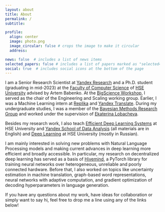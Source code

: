 ```yaml
---
layout: about
title: About
permalink: /
subtitle:

profile:
  align: center
  image: photo.png
  image_circular: false # crops the image to make it circular
  address:

news: false  # includes a list of news items
selected_papers: false # includes a list of papers marked as "selected={true}"
social: true  # includes social icons at the bottom of the page
---
```


I am a Senior Research Scientist at [Yandex Research](https://research.yandex.com/) and a Ph.D. student (graduating in mid-2023) at the [Faculty of Computer Science](https://cs.hse.ru/en/) of [HSE University](https://www.hse.ru/en/) advised by Artem Babenko.
At the [BigScience Workshop](https://bigscience.huggingface.co/), I served as the chair of the Engineering and Scaling working group.
Earlier, I was a Machine Learning intern at [Replika](https://replika.ai/) and [Yandex Translate](https://translate.yandex.com/).
During my undergraduate studies, I was a member of the [Bayesian Methods Research Group](https://bayesgroup.ru/) and worked under the supervision of [Ekaterina Lobacheva](https://scholar.google.com/citations?user=8D4Be1sAAAAJ&hl=en).

Besides my research work, I also teach [Efficient Deep Learning Systems](https://github.com/mryab/efficient-dl-systems) at HSE University and [Yandex School of Data Analysis](https://academy.yandex.com/dataschool) (all materials are in English) and [Deep Learning](https://github.com/mryab/dl-hse-ami) at HSE University (mostly in Russian).

I am mainly interested in solving new problems with Natural Language Processing models and making current advances in deep learning more efficient and broadly accessible. In particular, my research on decentralized deep learning has served as a basis of [Hivemind](https://github.com/learning-at-home/hivemind), a PyTorch library for training neural networks over heterogeneous, unreliable and poorly connected hardware.
Before that, I also worked on topics like uncertainty estimation in machine translation, graph-based word representations, neural networks with adaptive computation, and gradient optimization of decoding hyperparameters in language generation.

If you have any questions about my work, have ideas for collaboration or simply want to say hi, feel free to drop me a line using any of the links below!

